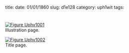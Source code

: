 title: 
date: 01/01/1860
slug: d1e128
category: uph1wit
tags: 


<div markdown class="doc" id="d1e128">


# 

<span markdown class="figure">[![Figure Uphv1001](archives/upham/gifs/Uphv1001.gif)](archives/upham/large/Uphv1001.jpg)<br>Illustration page.</span>

<span markdown class="figure">[![Figure Uphv1002](archives/upham/gifs/Uphv1002.gif)](archives/upham/large/Uphv1002.jpg)<br>Title page.</span>

</div>